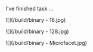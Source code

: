 
I've finished task ...

![](/build/binary - 16.jpg)

![](/build/binary - 128.jpg)

![](/build/binary - Microfacet.jpg)
